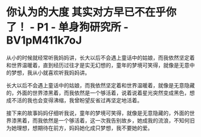# 你认为的大度 其实对方早已不在乎你了！ - P1 - 单身狗研究所 - BV1pM411k7oJ

从小的时候就经常听我妈妈讲，长大以后不会遇上童话中的姑娘，而我依然坚定着和世界温暖着，直到经历过往才是实无幻想的，童年的梦境可笑得，就像是无意中的梦想，我从小就喜欢听我妈妈讲。

长大以后不会遇上童话中的姑娘，而我依然坚定着和世界温暖着，就像是无意隐藏的，外面的世界漆黑着，而我依然是一个够活着，说着说着星光突然变成黑色，想成不活的我也会变得沸缩，我曾盼望反省过再坚定地活着。

接下来的故事妈妈仔细听我说，童年的梦境可笑得，就像是无意隐藏的，外面的世界漆黑着，而我依然是一个够活着，这一次我告别故乡，她成我的流浪，不知何旧为她理想，想期待在前方，妈妈她化成只梦想，我不要她的爱。

